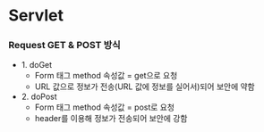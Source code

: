 # Servlet

### Request GET & POST 방식
+ 1\. doGet
  + Form 태그 method 속성값 = get으로 요청
  + URL 값으로 정보가 전송(URL 값에 정보를 실어서)되어 보안에 약함
+ 2\. doPost
  + Form 태그 method 속성값 = post로 요청
  + header를 이용해 정보가 전송되어 보안에 강함
